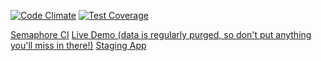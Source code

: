 [![Code Climate](https://codeclimate.com/github/crawfoal/metanoia/badges/gpa.svg)](https://codeclimate.com/github/crawfoal/metanoia)
[![Test Coverage](https://codeclimate.com/github/crawfoal/metanoia/badges/coverage.svg)](https://codeclimate.com/github/crawfoal/metanoia/coverage)

[Semaphore CI](https://semaphoreci.com/crawfoal/metanoia)
[Live Demo (data is regularly purged, so don't put anything you'll miss in there!)](https://metanoia.herokuapp.com/)
[Staging App](https://metanoia-staging.herokuapp.com/)
